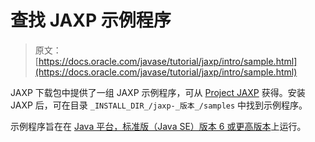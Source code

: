 # 查找 JAXP 示例程序

> 原文： [https://docs.oracle.com/javase/tutorial/jaxp/intro/sample.html](https://docs.oracle.com/javase/tutorial/jaxp/intro/sample.html)

JAXP 下载包中提供了一组 JAXP 示例程序，可从 [Project JAXP](http://jaxp.java.net/) 获得。安装 JAXP 后，可在目录 `_INSTALL_DIR_/jaxp-_版本_/samples` 中找到示例程序。

示例程序旨在在 [Java 平台，标准版（Java SE）版本 6 或更高版本](http://www.oracle.com/technetwork/java/javase/downloads/index.html)上运行。